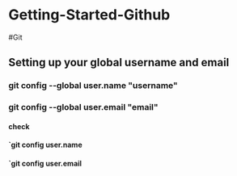 # Getting-Started-Github
#Git

## Setting up your global username and email

### git config --global user.name "username"
### git config --global user.email "email"

#### check
#### `git config user.name
#### `git config user.email
